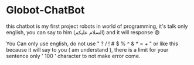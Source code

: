 # Globot-ChatBot
this chatbot is my first project robots in world of programming, it's talk only english, you can say to him (السلام عليكم) and it will response 😄



You Can only use english, do not use " ? / ! # $ % ^ & * = + " or like this because it will say to you ( am understand ), there is a limit for your sentence
only ' 100 ' character to not make error come. 
